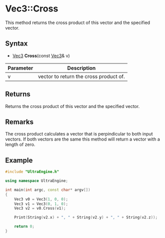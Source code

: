 # Vec3::Cross

This method returns the cross product of this vector and the specified vector.

## Syntax

- [Vec3](Vec3.md) **Cross**(const [Vec3](Vec3.md)& v)

| Parameter | Description |
|-|-|
|v|vector to return the cross product of.|

## Returns

Returns the cross product of this vector and the specified vector.

## Remarks

The cross product calculates a vector that is perpindicular to both input vectors. If both vectors are the same this method will return a vector with a length of zero.

## Example

```c++
#include "UltraEngine.h"

using namespace UltraEngine;

int main(int argc, const char* argv[])
{
    Vec3 v0 = Vec3(1, 0, 0);
    Vec3 v1 = Vec3(0, 1, 0);
    Vec3 v2 = v0.Cross(v1);

    Print(String(v2.x) + ", " + String(v2.y) + ", " + String(v2.z));

    return 0;
}
```
